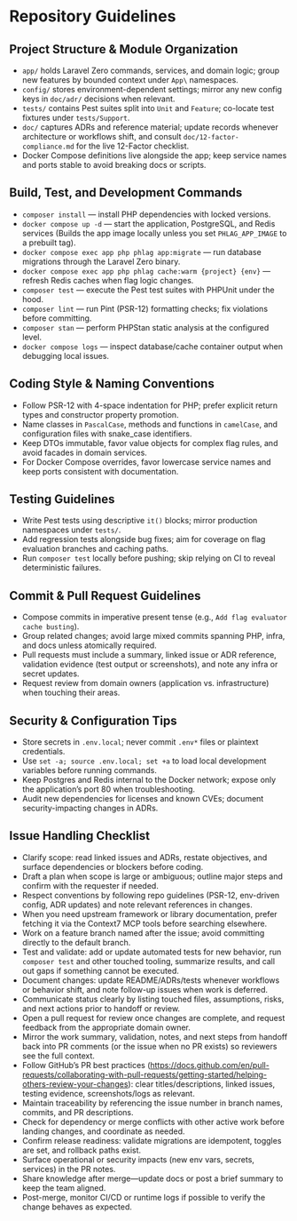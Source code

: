 # Repository Guidelines

## Project Structure & Module Organization

-   `app/` holds Laravel Zero commands, services, and domain logic; group new features by bounded context under `App\` namespaces.
-   `config/` stores environment-dependent settings; mirror any new config keys in `doc/adr/` decisions when relevant.
-   `tests/` contains Pest suites split into `Unit` and `Feature`; co-locate test fixtures under `tests/Support`.
-   `doc/` captures ADRs and reference material; update records whenever architecture or workflows shift, and consult `doc/12-factor-compliance.md` for the live 12-Factor checklist.
-   Docker Compose definitions live alongside the app; keep service names and ports stable to avoid breaking docs or scripts.

## Build, Test, and Development Commands

-   `composer install` — install PHP dependencies with locked versions.
-   `docker compose up -d` — start the application, PostgreSQL, and Redis services (Builds the app image locally unless you set `PHLAG_APP_IMAGE` to a prebuilt tag).
-   `docker compose exec app php phlag app:migrate` — run database migrations through the Laravel Zero binary.
-   `docker compose exec app php phlag cache:warm {project} {env}` — refresh Redis caches when flag logic changes.
-   `composer test` — execute the Pest test suites with PHPUnit under the hood.
-   `composer lint` — run Pint (PSR-12) formatting checks; fix violations before committing.
-   `composer stan` — perform PHPStan static analysis at the configured level.
-   `docker compose logs` — inspect database/cache container output when debugging local issues.

## Coding Style & Naming Conventions

-   Follow PSR-12 with 4-space indentation for PHP; prefer explicit return types and constructor property promotion.
-   Name classes in `PascalCase`, methods and functions in `camelCase`, and configuration files with snake_case identifiers.
-   Keep DTOs immutable, favor value objects for complex flag rules, and avoid facades in domain services.
-   For Docker Compose overrides, favor lowercase service names and keep ports consistent with documentation.

## Testing Guidelines

-   Write Pest tests using descriptive `it()` blocks; mirror production namespaces under `tests/`.
-   Add regression tests alongside bug fixes; aim for coverage on flag evaluation branches and caching paths.
-   Run `composer test` locally before pushing; skip relying on CI to reveal deterministic failures.

## Commit & Pull Request Guidelines

-   Compose commits in imperative present tense (e.g., `Add flag evaluator cache busting`).
-   Group related changes; avoid large mixed commits spanning PHP, infra, and docs unless atomically required.
-   Pull requests must include a summary, linked issue or ADR reference, validation evidence (test output or screenshots), and note any infra or secret updates.
-   Request review from domain owners (application vs. infrastructure) when touching their areas.

## Security & Configuration Tips

-   Store secrets in `.env.local`; never commit `.env*` files or plaintext credentials.
-   Use `set -a; source .env.local; set +a` to load local development variables before running commands.
-   Keep Postgres and Redis internal to the Docker network; expose only the application’s port 80 when troubleshooting.
-   Audit new dependencies for licenses and known CVEs; document security-impacting changes in ADRs.

## Issue Handling Checklist

-   Clarify scope: read linked issues and ADRs, restate objectives, and surface dependencies or blockers before coding.
-   Draft a plan when scope is large or ambiguous; outline major steps and confirm with the requester if needed.
-   Respect conventions by following repo guidelines (PSR-12, env-driven config, ADR updates) and note relevant references in changes.
-   When you need upstream framework or library documentation, prefer fetching it via the Context7 MCP tools before searching elsewhere.
-   Work on a feature branch named after the issue; avoid committing directly to the default branch.
-   Test and validate: add or update automated tests for new behavior, run `composer test` and other touched tooling, summarize results, and call out gaps if something cannot be executed.
-   Document changes: update README/ADRs/tests whenever workflows or behavior shift, and note follow-up issues when work is deferred.
-   Communicate status clearly by listing touched files, assumptions, risks, and next actions prior to handoff or review.
-   Open a pull request for review once changes are complete, and request feedback from the appropriate domain owner.
-   Mirror the work summary, validation, notes, and next steps from handoff back into PR comments (or the issue when no PR exists) so reviewers see the full context.
-   Follow GitHub’s PR best practices (https://docs.github.com/en/pull-requests/collaborating-with-pull-requests/getting-started/helping-others-review-your-changes): clear titles/descriptions, linked issues, testing evidence, screenshots/logs as relevant.
-   Maintain traceability by referencing the issue number in branch names, commits, and PR descriptions.
-   Check for dependency or merge conflicts with other active work before landing changes, and coordinate as needed.
-   Confirm release readiness: validate migrations are idempotent, toggles are set, and rollback paths exist.
-   Surface operational or security impacts (new env vars, secrets, services) in the PR notes.
-   Share knowledge after merge—update docs or post a brief summary to keep the team aligned.
-   Post-merge, monitor CI/CD or runtime logs if possible to verify the change behaves as expected.
